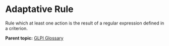 Adaptative Rule
===============

Rule which at least one action is the result of a regular expression
defined in a criterion.

**Parent topic:** [GLPI Glossary](../../glpi/glossary.html)
